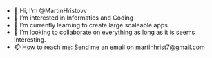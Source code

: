 - 👋 Hi, I’m @MartinHristovv
- 👀 I’m interested in Informatics and Coding
- 🌱 I’m currently learning to create large scaleable apps
- 💞️ I’m looking to collaborate on everything as long as it is seems interesting.
- 📫 How to reach me: Send me an email on martinhrist7@gmail.com
